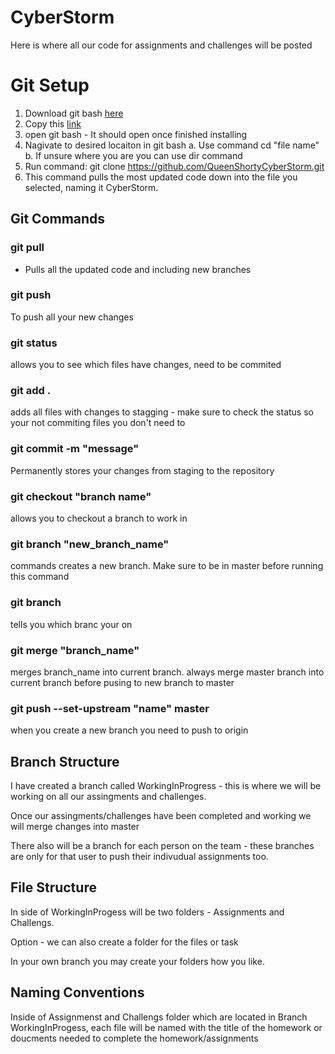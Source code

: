 # CyberStorm
Here is where all our code for assignments and challenges will be posted

# Git Setup

1. Download git bash [here](https://git-scm.com/download/win)
2. Copy this [link](https://github.com/QueenShorty/CyberStorm.git)
3. open git bash - It should open once finished installing 
4. Nagivate to desired locaiton in git bash
    a. Use command cd "file name"
    b. If unsure where you are you can use dir command
5. Run command: git clone https://github.com/QueenShortyCyberStorm.git
6. This command pulls the most updated code down into the file you selected, naming it CyberStorm. 

## Git Commands

### git pull
- Pulls all the updated code and including new branches 
### git push
To push all your new changes
### git status
allows you to see which files have changes, need to be commited
### git add .
adds all files with changes to stagging - make sure to check the status so your not commiting files you don't need to
### git commit -m "message"
Permanently stores your changes from staging to the repository
### git checkout "branch name"
allows you to checkout a branch to work in
### git branch "new_branch_name"
commands creates a new branch. Make sure to be in master before running this command
### git branch 
tells you which branc your on
### git merge "branch_name"
merges branch_name into current branch. always merge master branch into current branch before pusing to new branch to master
### git push --set-upstream "name" master
when you create a new branch you need to push to origin

## Branch Structure
I have created a branch called WorkingInProgress - this is where we will be working on all our assingments and challenges. 

Once our assingments/challenges have been completed and working we will merge changes into master

There also will be a branch for each person on the team - these branches are only for that user to push their indivudual assignments too.

## File Structure
In side of WorkingInProgess will be two folders - Assignments and Challengs. 

Option - we can also create a folder for the files or task 

In your own branch you may create your folders how you like.

## Naming Conventions
Inside of Assignmenst and Challengs folder which are located in Branch WorkingInProgess, each file will be named with the title of the homework or doucments needed to complete the homework/assignments
